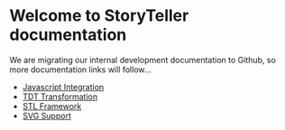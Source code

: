 # Welcome to StoryTeller documentation

We are migrating our internal development documentation to Github, so more documentation links will follow...

- [Javascript Integration](js/index.md)
- [TDT Transformation](tdt/index.md)
- [STL Framework](stl/index.md)
- [SVG Support](svg/index.md)



